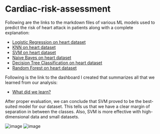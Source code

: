 # Cardiac-risk-assessment

Following are the links to the markdown files of various ML models used to predict the risk of heart attack in patients along with a complete explanation:

* [Logistic Regression on heart dataset](./Logistic%20Regression%20-%20Heart%20Dataset/Logistic%20Regression.md)
* [KNN on heart dataset](./KNN%20-%20heart%20dataset/KNN%20markdown.md)
* [SVM on heart dataset](./SVM%20-%20heart%20dataset/SVM%20markdown.md)
* [Naive Bayes on heart dataset](./Naive%20Bayes%20-%20Heart%20Dataset/Naive%20Bayes.md)
* [Decision Tree Classification on heart dataset](./Decision%20Tree%20-%20Heart%20Dataset/Decision%20Tree.md)
* [Random Forest on heart dataset](./Random%20Forest%20-%20heart%20dataset/Random%20Forest%20markdown.md)

Following is the link to the dashboard I created that summarizes all that we learned from our analysis:

* [What did we learn?](./What%20did%20we%20learn.pdf)

After proper evaluation, we can conclude that SVM proved to be the best-suited model for our dataset. This tells us that we have a clear margin of separation in between the classes. Also, SVM is more effective with high-dimensional data and small datasets.

![image](https://github.com/nishita02/Cardiolytics/assets/117457277/d68f8f63-c408-44d0-b5e2-7f2e221251bc)   ![image](https://github.com/nishita02/Cardiolytics/assets/117457277/17e87cf5-e6d7-4a77-b69a-178e2af8526c)


